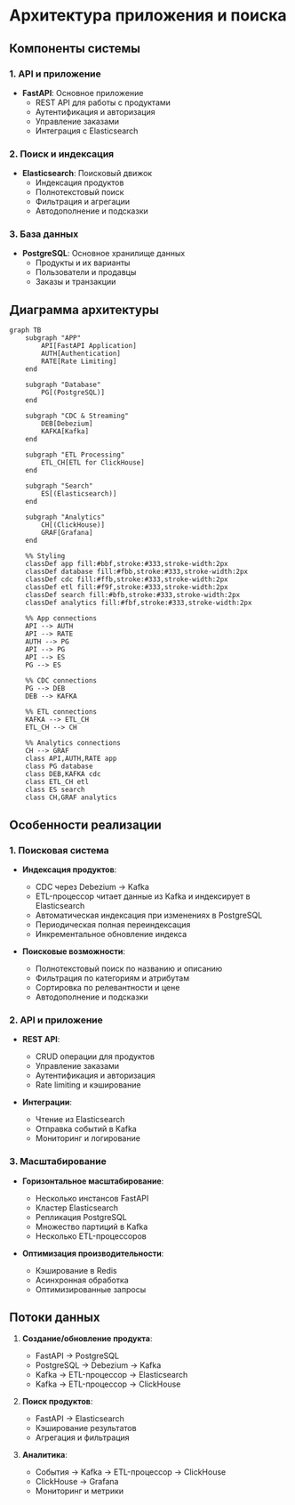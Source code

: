 # Архитектура приложения и поиска

## Компоненты системы

### 1. API и приложение

- **FastAPI**: Основное приложение
  - REST API для работы с продуктами
  - Аутентификация и авторизация
  - Управление заказами
  - Интеграция с Elasticsearch

### 2. Поиск и индексация

- **Elasticsearch**: Поисковый движок
  - Индексация продуктов
  - Полнотекстовый поиск
  - Фильтрация и агрегации
  - Автодополнение и подсказки

### 3. База данных

- **PostgreSQL**: Основное хранилище данных
  - Продукты и их варианты
  - Пользователи и продавцы
  - Заказы и транзакции

## Диаграмма архитектуры

```mermaid
graph TB
    subgraph "APP"
        API[FastAPI Application]
        AUTH[Authentication]
        RATE[Rate Limiting]
    end

    subgraph "Database"
        PG[(PostgreSQL)]
    end

    subgraph "CDC & Streaming"
        DEB[Debezium]
        KAFKA[Kafka]
    end

    subgraph "ETL Processing"
        ETL_CH[ETL for ClickHouse]
    end

    subgraph "Search"
        ES[(Elasticsearch)]
    end

    subgraph "Analytics"
        CH[(ClickHouse)]
        GRAF[Grafana]
    end

    %% Styling
    classDef app fill:#bbf,stroke:#333,stroke-width:2px
    classDef database fill:#fbb,stroke:#333,stroke-width:2px
    classDef cdc fill:#ffb,stroke:#333,stroke-width:2px
    classDef etl fill:#f9f,stroke:#333,stroke-width:2px
    classDef search fill:#bfb,stroke:#333,stroke-width:2px
    classDef analytics fill:#fbf,stroke:#333,stroke-width:2px

    %% App connections
    API --> AUTH
    API --> RATE
    AUTH --> PG
    API --> PG
    API --> ES
    PG --> ES

    %% CDC connections
    PG --> DEB
    DEB --> KAFKA

    %% ETL connections
    KAFKA --> ETL_CH
    ETL_CH --> CH

    %% Analytics connections
    CH --> GRAF
    class API,AUTH,RATE app
    class PG database
    class DEB,KAFKA cdc
    class ETL_CH etl
    class ES search
    class CH,GRAF analytics

```

## Особенности реализации

### 1. Поисковая система

- **Индексация продуктов**:
  - CDC через Debezium → Kafka
  - ETL-процессор читает данные из Kafka и индексирует в Elasticsearch
  - Автоматическая индексация при изменениях в PostgreSQL
  - Периодическая полная переиндексация
  - Инкрементальное обновление индекса

- **Поисковые возможности**:
  - Полнотекстовый поиск по названию и описанию
  - Фильтрация по категориям и атрибутам
  - Сортировка по релевантности и цене
  - Автодополнение и подсказки

### 2. API и приложение

- **REST API**:
  - CRUD операции для продуктов
  - Управление заказами
  - Аутентификация и авторизация
  - Rate limiting и кэширование

- **Интеграции**:
  - Чтение из Elasticsearch
  - Отправка событий в Kafka
  - Мониторинг и логирование

### 3. Масштабирование

- **Горизонтальное масштабирование**:
  - Несколько инстансов FastAPI
  - Кластер Elasticsearch
  - Репликация PostgreSQL
  - Множество партиций в Kafka
  - Несколько ETL-процессоров

- **Оптимизация производительности**:
  - Кэширование в Redis
  - Асинхронная обработка
  - Оптимизированные запросы

## Потоки данных

1. **Создание/обновление продукта**:
   - FastAPI → PostgreSQL
   - PostgreSQL → Debezium → Kafka
   - Kafka → ETL-процессор → Elasticsearch
   - Kafka → ETL-процессор → ClickHouse

2. **Поиск продуктов**:
   - FastAPI → Elasticsearch
   - Кэширование результатов
   - Агрегация и фильтрация

3. **Аналитика**:
   - События → Kafka → ETL-процессор → ClickHouse
   - ClickHouse → Grafana
   - Мониторинг и метрики 